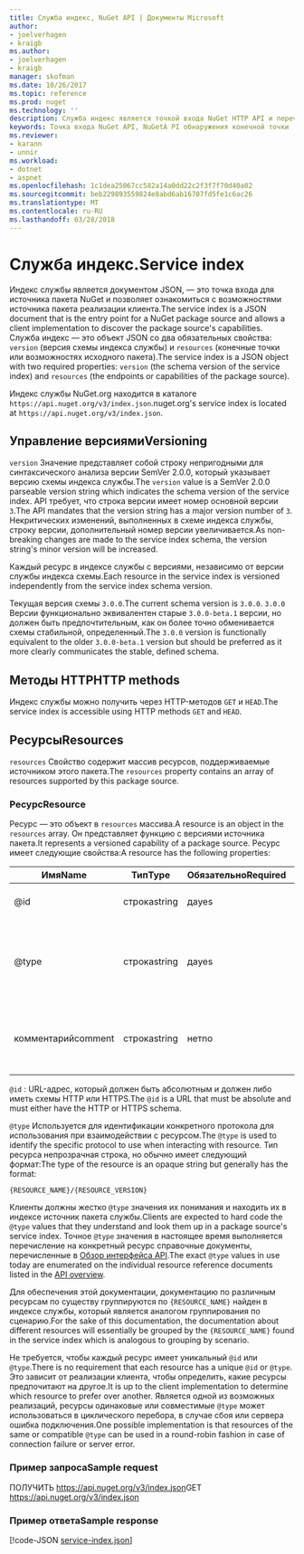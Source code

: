 ```yaml
---
title: Служба индекс, NuGet API | Документы Microsoft
author:
- joelverhagen
- kraigb
ms.author:
- joelverhagen
- kraigb
manager: skofman
ms.date: 10/26/2017
ms.topic: reference
ms.prod: nuget
ms.technology: ''
description: Служба индекс является точкой входа NuGet HTTP API и перечисляет возможности сервера.
keywords: Точка входа NuGet API, NuGetA PI обнаружения конечной точки
ms.reviewer:
- karann
- unnir
ms.workload:
- dotnet
- aspnet
ms.openlocfilehash: 1c1dea25067cc582a14a0dd22c2f3f7f70d40a02
ms.sourcegitcommit: beb229893559824e8abd6ab16707fd5fe1c6ac26
ms.translationtype: MT
ms.contentlocale: ru-RU
ms.lasthandoff: 03/28/2018
---
```

# <a name="service-index"></a><span data-ttu-id="030bb-104">Служба индекс.</span><span class="sxs-lookup"><span data-stu-id="030bb-104">Service index</span></span>

<span data-ttu-id="030bb-105">Индекс службы является документом JSON, — это точка входа для источника пакета NuGet и позволяет ознакомиться с возможностями источника пакета реализации клиента.</span><span class="sxs-lookup"><span data-stu-id="030bb-105">The service index is a JSON document that is the entry point for a NuGet package source and allows a client implementation to discover the package source's capabilities.</span></span> <span data-ttu-id="030bb-106">Служба индекс — это объект JSON со два обязательных свойства: `version` (версия схемы индекса службы) и `resources` (конечные точки или возможностях исходного пакета).</span><span class="sxs-lookup"><span data-stu-id="030bb-106">The service index is a JSON object with two required properties: `version` (the schema version of the service index) and `resources`  (the endpoints or capabilities of the package source).</span></span>

<span data-ttu-id="030bb-107">Индекс службы NuGet.org находится в каталоге `https://api.nuget.org/v3/index.json`.</span><span class="sxs-lookup"><span data-stu-id="030bb-107">nuget.org's service index is located at `https://api.nuget.org/v3/index.json`.</span></span>

## <a name="versioning"></a><span data-ttu-id="030bb-108">Управление версиями</span><span class="sxs-lookup"><span data-stu-id="030bb-108">Versioning</span></span>

<span data-ttu-id="030bb-109">`version` Значение представляет собой строку непригодными для синтаксического анализа версии SemVer 2.0.0, который указывает версию схемы индекса службы.</span><span class="sxs-lookup"><span data-stu-id="030bb-109">The `version` value is a SemVer 2.0.0 parseable version string which indicates the schema version of the service index.</span></span> <span data-ttu-id="030bb-110">API требует, что строка версии имеет номер основной версии `3`.</span><span class="sxs-lookup"><span data-stu-id="030bb-110">The API mandates that the version string has a major version number of `3`.</span></span> <span data-ttu-id="030bb-111">Некритических изменений, выполненных в схеме индекса службы, строку версии, дополнительный номер версии увеличивается.</span><span class="sxs-lookup"><span data-stu-id="030bb-111">As non-breaking changes are made to the service index schema, the version string's minor version will be increased.</span></span>

<span data-ttu-id="030bb-112">Каждый ресурс в индексе службы с версиями, независимо от версии службы индекса схемы.</span><span class="sxs-lookup"><span data-stu-id="030bb-112">Each resource in the service index is versioned independently from the service index schema version.</span></span>

<span data-ttu-id="030bb-113">Текущая версия схемы `3.0.0`.</span><span class="sxs-lookup"><span data-stu-id="030bb-113">The current schema version is `3.0.0`.</span></span> <span data-ttu-id="030bb-114">`3.0.0` Версии функционально эквивалентен старые `3.0.0-beta.1` версии, но должен быть предпочтительным, как он более точно обменивается схемы стабильной, определенный.</span><span class="sxs-lookup"><span data-stu-id="030bb-114">The `3.0.0` version is functionally equivalent to the older `3.0.0-beta.1` version but should be preferred as it more clearly communicates the stable, defined schema.</span></span>

## <a name="http-methods"></a><span data-ttu-id="030bb-115">Методы HTTP</span><span class="sxs-lookup"><span data-stu-id="030bb-115">HTTP methods</span></span>

<span data-ttu-id="030bb-116">Индекс службы можно получить через HTTP-методов `GET` и `HEAD`.</span><span class="sxs-lookup"><span data-stu-id="030bb-116">The service index is accessible using HTTP methods `GET` and `HEAD`.</span></span>

## <a name="resources"></a><span data-ttu-id="030bb-117">Ресурсы</span><span class="sxs-lookup"><span data-stu-id="030bb-117">Resources</span></span>

<span data-ttu-id="030bb-118">`resources` Свойство содержит массив ресурсов, поддерживаемые источником этого пакета.</span><span class="sxs-lookup"><span data-stu-id="030bb-118">The `resources` property contains an array of resources supported by this package source.</span></span>

### <a name="resource"></a><span data-ttu-id="030bb-119">Ресурс</span><span class="sxs-lookup"><span data-stu-id="030bb-119">Resource</span></span>

<span data-ttu-id="030bb-120">Ресурс — это объект в `resources` массива.</span><span class="sxs-lookup"><span data-stu-id="030bb-120">A resource is an object in the `resources` array.</span></span> <span data-ttu-id="030bb-121">Он представляет функцию с версиями источника пакета.</span><span class="sxs-lookup"><span data-stu-id="030bb-121">It represents a versioned capability of a package source.</span></span> <span data-ttu-id="030bb-122">Ресурс имеет следующие свойства:</span><span class="sxs-lookup"><span data-stu-id="030bb-122">A resource has the following properties:</span></span>

<span data-ttu-id="030bb-123">Имя</span><span class="sxs-lookup"><span data-stu-id="030bb-123">Name</span></span>          | <span data-ttu-id="030bb-124">Тип</span><span class="sxs-lookup"><span data-stu-id="030bb-124">Type</span></span>   | <span data-ttu-id="030bb-125">Обязательно</span><span class="sxs-lookup"><span data-stu-id="030bb-125">Required</span></span> | <span data-ttu-id="030bb-126">Примечания</span><span class="sxs-lookup"><span data-stu-id="030bb-126">Notes</span></span>
------------- | ------ | -------- | -----
@id           | <span data-ttu-id="030bb-127">строка</span><span class="sxs-lookup"><span data-stu-id="030bb-127">string</span></span> | <span data-ttu-id="030bb-128">да</span><span class="sxs-lookup"><span data-stu-id="030bb-128">yes</span></span>      | <span data-ttu-id="030bb-129">URL-адрес ресурса</span><span class="sxs-lookup"><span data-stu-id="030bb-129">The URL to the resource</span></span>
@type         | <span data-ttu-id="030bb-130">строка</span><span class="sxs-lookup"><span data-stu-id="030bb-130">string</span></span> | <span data-ttu-id="030bb-131">да</span><span class="sxs-lookup"><span data-stu-id="030bb-131">yes</span></span>      | <span data-ttu-id="030bb-132">Строковая константа, представляющая тип ресурса</span><span class="sxs-lookup"><span data-stu-id="030bb-132">A string constant representing the resource type</span></span>
<span data-ttu-id="030bb-133">комментарий</span><span class="sxs-lookup"><span data-stu-id="030bb-133">comment</span></span>       | <span data-ttu-id="030bb-134">строка</span><span class="sxs-lookup"><span data-stu-id="030bb-134">string</span></span> | <span data-ttu-id="030bb-135">нет</span><span class="sxs-lookup"><span data-stu-id="030bb-135">no</span></span>       | <span data-ttu-id="030bb-136">Понятное описание ресурса</span><span class="sxs-lookup"><span data-stu-id="030bb-136">A human readable description of the resource</span></span>

<span data-ttu-id="030bb-137">`@id` : URL-адрес, который должен быть абсолютным и должен либо иметь схемы HTTP или HTTPS.</span><span class="sxs-lookup"><span data-stu-id="030bb-137">The `@id` is a URL that must be absolute and must either have the HTTP or HTTPS schema.</span></span>

<span data-ttu-id="030bb-138">`@type` Используется для идентификации конкретного протокола для использования при взаимодействии с ресурсом.</span><span class="sxs-lookup"><span data-stu-id="030bb-138">The `@type` is used to identify the specific protocol to use when interacting with resource.</span></span> <span data-ttu-id="030bb-139">Тип ресурса непрозрачная строка, но обычно имеет следующий формат:</span><span class="sxs-lookup"><span data-stu-id="030bb-139">The type of the resource is an opaque string but generally has the format:</span></span>

    {RESOURCE_NAME}/{RESOURCE_VERSION}

<span data-ttu-id="030bb-140">Клиенты должны жестко `@type` значения их понимания и находить их в индексе источник пакета службы.</span><span class="sxs-lookup"><span data-stu-id="030bb-140">Clients are expected to hard code the `@type` values that they understand and look them up in a package source's service index.</span></span> <span data-ttu-id="030bb-141">Точное `@type` значения в настоящее время выполняется перечисление на конкретный ресурс справочные документы, перечисленные в [Обзор интерфейса API](overview.md#resources-and-schema).</span><span class="sxs-lookup"><span data-stu-id="030bb-141">The exact `@type` values in use today are enumerated on the individual resource reference documents listed in the [API overview](overview.md#resources-and-schema).</span></span>

<span data-ttu-id="030bb-142">Для обеспечения этой документации, документацию по различным ресурсам по существу группируются по `{RESOURCE_NAME}` найден в индексе службы, который является аналогом группирования по сценарию.</span><span class="sxs-lookup"><span data-stu-id="030bb-142">For the sake of this documentation, the documentation about different resources will essentially be grouped by the `{RESOURCE_NAME}` found in the service index which is analogous to grouping by scenario.</span></span> 

<span data-ttu-id="030bb-143">Не требуется, чтобы каждый ресурс имеет уникальный `@id` или `@type`.</span><span class="sxs-lookup"><span data-stu-id="030bb-143">There is no requirement that each resource has a unique `@id` or `@type`.</span></span> <span data-ttu-id="030bb-144">Это зависит от реализации клиента, чтобы определить, какие ресурсы предпочитают на другое.</span><span class="sxs-lookup"><span data-stu-id="030bb-144">It is up to the client implementation to determine which resource to prefer over another.</span></span> <span data-ttu-id="030bb-145">Является одной из возможных реализаций, ресурсы одинаковые или совместимые `@type` может использоваться в циклического перебора, в случае сбоя или сервера ошибка подключения.</span><span class="sxs-lookup"><span data-stu-id="030bb-145">One possible implementation is that resources of the same or compatible `@type` can be used in a round-robin fashion in case of connection failure or server error.</span></span>

### <a name="sample-request"></a><span data-ttu-id="030bb-146">Пример запроса</span><span class="sxs-lookup"><span data-stu-id="030bb-146">Sample request</span></span>

<span data-ttu-id="030bb-147">ПОЛУЧИТЬ https://api.nuget.org/v3/index.json</span><span class="sxs-lookup"><span data-stu-id="030bb-147">GET https://api.nuget.org/v3/index.json</span></span>

### <a name="sample-response"></a><span data-ttu-id="030bb-148">Пример ответа</span><span class="sxs-lookup"><span data-stu-id="030bb-148">Sample response</span></span>

[!code-JSON [service-index.json](./_data/service-index.json)]
